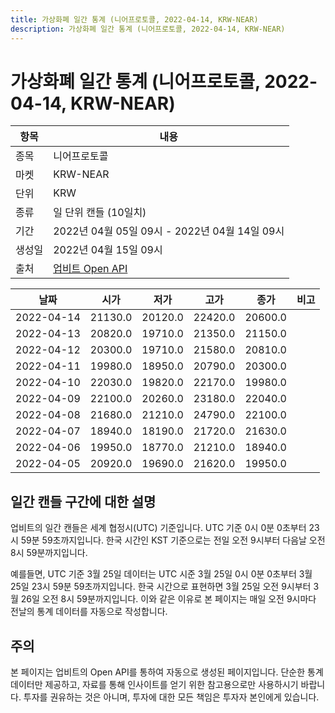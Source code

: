 ```yaml
---
title: 가상화폐 일간 통계 (니어프로토콜, 2022-04-14, KRW-NEAR)
description: 가상화폐 일간 통계 (니어프로토콜, 2022-04-14, KRW-NEAR)
---
```



가상화폐 일간 통계 (니어프로토콜, 2022-04-14, KRW-NEAR)
===

|항목|내용|
|--|--|
|종목|니어프로토콜|
|마켓|KRW-NEAR|
|단위|KRW|
|종류|일 단위 캔들 (10일치)|
|기간|2022년 04월 05일 09시 - 2022년 04월 14일 09시|
|생성일|2022년 04월 15일 09시|
|출처|[업비트 Open API](https://docs.upbit.com)|


|날짜|시가|저가|고가|종가|비고|
|--|--|--|--|--|--|
|2022-04-14|21130.0|20120.0|22420.0|20600.0|    |
|2022-04-13|20820.0|19710.0|21350.0|21150.0|    |
|2022-04-12|20300.0|19710.0|21580.0|20810.0|    |
|2022-04-11|19980.0|18950.0|20790.0|20300.0|    |
|2022-04-10|22030.0|19820.0|22170.0|19980.0|    |
|2022-04-09|22100.0|20260.0|23180.0|22040.0|    |
|2022-04-08|21680.0|21210.0|24790.0|22100.0|    |
|2022-04-07|18940.0|18190.0|21720.0|21630.0|    |
|2022-04-06|19950.0|18770.0|21210.0|18940.0|    |
|2022-04-05|20920.0|19690.0|21620.0|19950.0|    |


일간 캔들 구간에 대한 설명
---


업비트의 일간 캔들은 세계 협정시(UTC) 기준입니다. 
UTC 기준 0시 0분 0초부터 23시 59분 59초까지입니다. 
한국 시간인 KST 기준으로는 전일 오전 9시부터 다음날 오전 8시 59분까지입니다. 


예를들면, UTC 기준 3월 25일 데이터는 UTC 시준 3월 25일 0시 0분 0초부터 3월 25일 23시 59분 59초까지입니다. 
한국 시간으로 표현하면 3월 25일 오전 9시부터 3월 26일 오전 8시 59분까지입니다. 
이와 같은 이유로 본 페이지는 매일 오전 9시마다 전날의 통계 데이터를 자동으로 작성합니다. 


주의
---


본 페이지는 업비트의 Open API를 통하여 자동으로 생성된 페이지입니다. 
단순한 통계 데이터만 제공하고, 자료를 통해 인사이트를 얻기 위한 참고용으로만 사용하시기 바랍니다. 
투자를 권유하는 것은 아니며, 투자에 대한 모든 책임은 투자자 본인에게 있습니다. 
